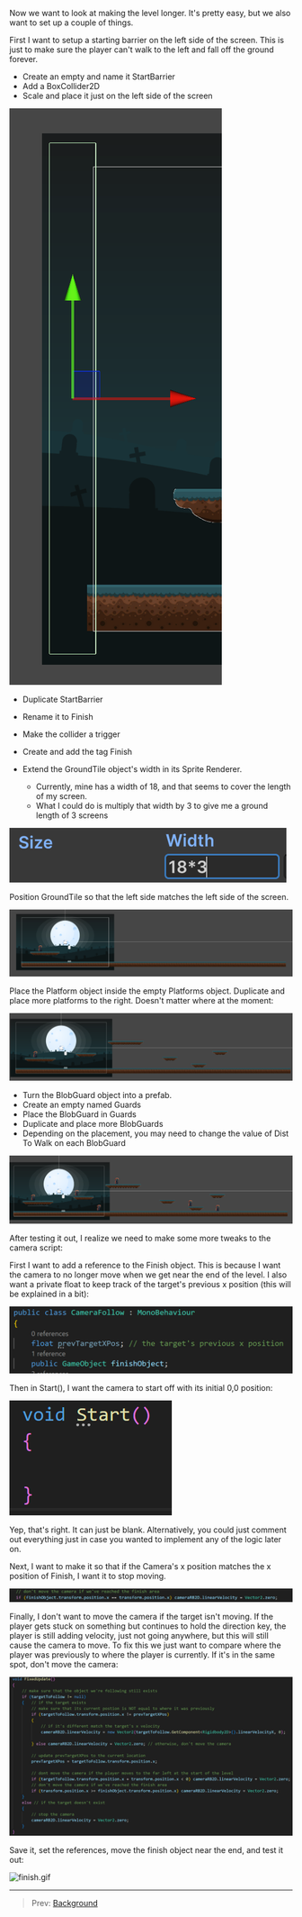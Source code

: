 

Now we want to look at making the level longer. It's pretty easy, but we also want to set up a couple of things.

First I want to setup a starting barrier on the left side of the screen. This is just to make sure the player can't
walk to the left and fall off the ground forever.

* Create an empty and name it StartBarrier
* Add a BoxCollider2D
* Scale and place it just on the left side of the screen

![img.png](img.png)

* Duplicate StartBarrier
* Rename it to Finish
* Make the collider a trigger
* Create and add the tag Finish

* Extend the GroundTile object's width in its Sprite Renderer.
  * Currently, mine has a width of 18, and that seems to cover the length of my screen.
  * What I could do is multiply that width by 3 to give me a ground length of 3 screens

![img_1.png](img_1.png)

Position GroundTile so that the left side matches the left side of the screen.

![img_2.png](img_2.png)

Place the Platform object inside the empty Platforms object. Duplicate and place more platforms to the right.
Doesn't matter where at the moment:

![img_3.png](img_3.png)

* Turn the BlobGuard object into a prefab. 
* Create an empty named Guards
* Place the BlobGuard in Guards
* Duplicate and place more BlobGuards
* Depending on the placement, you may need to change the value of Dist To Walk on each BlobGuard

![img_4.png](img_4.png)

After testing it out, I realize we need to make some more tweaks to the camera script:

First I want to add a reference to the Finish object. This is because I want the camera to no longer move when we get near the end of the level.
I also want a private float to keep track of the target's previous x position (this will be explained in a bit):

![img_5.png](img_5.png)

Then in Start(), I want the camera to start off with its initial 0,0 position:

![img_6.png](img_6.png)

Yep, that's right. It can just be blank. Alternatively, you could just comment out everything just in case you wanted to implement 
any of the logic later on.

Next, I want to make it so that if the Camera's x position matches the x position of Finish, I want it to stop moving.

![img_7.png](img_7.png)

Finally, I don't want to move the camera if the target isn't moving. If the player gets stuck on something but continues to hold the direction key,
the player is still adding velocity, just not going anywhere, but this will still cause the camera to move. To fix this we just want to compare
where the player was previously to where the player is currently. If it's in the same spot, don't move the camera:

![img_8.png](img_8.png)

Save it, set the references, move the finish object near the end, and test it out:

![finish.gif](finish.gif)

---
>Prev: [Background](08_Background%2FBG.md)

